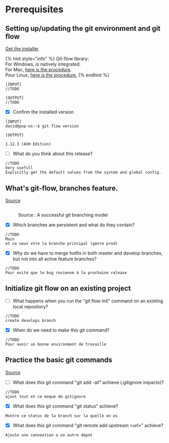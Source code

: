 # Prerequisites

## Setting up/updating the git environment and git flow

[Get the installer](https://git-scm.com/downloads)

{% hint style="info" %}
Git-flow library:\
For Windows, is natively integrated.\
For Mac, [here is the procedure](https://git-scm.com/download/mac).\
Pour Linux, [here is the procedure.](https://howtoinstall.co/en/git-flow)
{% endhint %}

```
[INPUT]
//TODO

[OUTPUT]
//TODO
```

* [X] Confirm the installed version

```
[INPUT]
david@pop-os:~$ git flow version

[OUTPUT]

1.12.3 (AVH Edition)

```

* [ ] What do you think about this release?

```
//TODO
Very usefull
Explicitly get the default values from the system and global config.
```

## What's git-flow, branches feature.

[Source](https://nvie.com/posts/a-successful-git-branching-model/)

<figure><img src="../../.gitbook/assets/image (1).png" alt=""><figcaption><p>Source : A successful git branching model</p></figcaption></figure>

* [X] Which branches are persistent and what do they contain?

```
//TODO
Main 
et ce veux etre la branche principal (genre prod)
```

* [X] Why do we have to merge hotfix in both master and develop branches, but not into all active feature branches?

```
//TODO
Pour evité que le bug revienne à la prochaine release
```

## Initialize git flow on an existing project

* [ ] What happens when you run the "git flow init" command on an existing local repository?

```
//TODO
create develops branch
```

* [X] When do we need to make this git command?

```
//TODO
Pour avoir un bonne environment de travaille
```

## Practice the basic git commands

[Source](https://www.atlassian.com/git/glossary)

* [ ] What does this git command "git add -all" achieve (.gitignore impacts)?

```
//TODO
ajout tout et ce moque de gitignore
```

* [X] What does this git command "git status" achieve?

```
Montre ce status de la branch sur la quelle on es
```

* [X] What does this git command "git remote add upstream \<url>" achieve?

```
Ajoute une connextion a un autre depot
```
